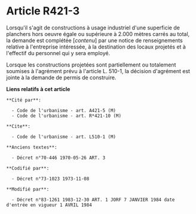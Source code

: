 # Article R421-3

Lorsqu'il s'agit de constructions à usage industriel d'une superficie de planchers hors oeuvre égale ou supérieure à 2.000
mètres carrés au total, la demande est complétée [*contenu*] par une notice de renseignements relative à l'entreprise
intéressée, à la destination des locaux projetés et à l'effectif du personnel qui y sera employé.

Lorsque les constructions projetées sont partiellement ou totalement soumises à l'agrément prévu à l'article L. 510-1, la
décision d'agrément est jointe à la demande de permis de construire.

**Liens relatifs à cet article**

	**Cité par**:

	  - Code de l'urbanisme - art. A421-5 (M)
	  - Code de l'urbanisme - art. R*421-10 (M)

	**Cite**:

	  - Code de l'urbanisme - art. L510-1 (M)

	**Anciens textes**:

	  - Décret n°70-446 1970-05-26 ART. 3

	**Codifié par**:

	  - Décret n°73-1023 1973-11-08

	**Modifié par**:

	  - Décret n°83-1261 1983-12-30 ART. 1 JORF 7 JANVIER 1984 date d'entrée en vigueur 1 AVRIL 1984
